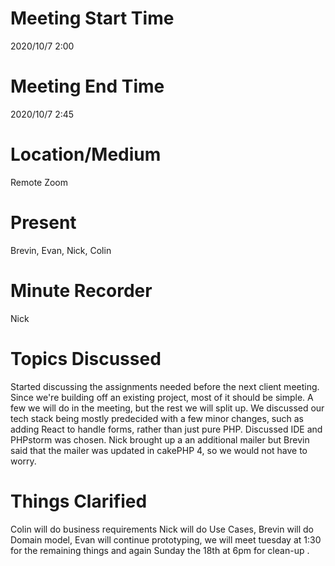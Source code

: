 # Meeting Start Time
2020/10/7 2:00 

# Meeting End Time
2020/10/7 2:45 

# Location/Medium
Remote Zoom

# Present
Brevin, Evan, Nick, Colin

# Minute Recorder
Nick

# Topics Discussed
Started discussing the assignments needed before the next client meeting. Since we're building off an existing project, most of it should be simple. A few we will do in the meeting, but the rest we will split up. We discussed our tech stack being mostly predecided with a few minor changes, such as adding React to handle forms, rather than just pure PHP. Discussed IDE and PHPstorm was chosen. Nick brought up a an additional mailer but Brevin said that the mailer was updated in cakePHP 4, so we would not have to worry.

# Things Clarified
Colin will do business requirements Nick will do Use Cases, Brevin will do Domain model, Evan will continue prototyping, we will meet tuesday at 1:30 for the remaining things and again Sunday the 18th at 6pm for clean-up .
